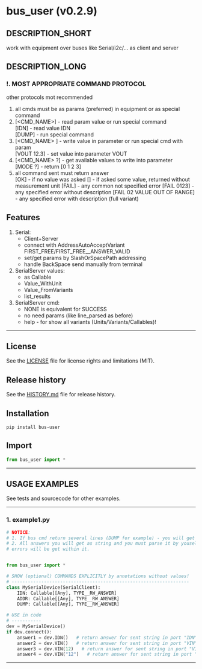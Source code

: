 # bus_user (v0.2.9)

## DESCRIPTION_SHORT
work with equipment over buses like Serial/i2c/... as client and server

## DESCRIPTION_LONG
### !. MOST APPROPRIATE COMMAND PROTOCOL
other protocols mot recommended

1. all cmds must be as params (preferred) in equipment or as special command
2. [<CMD_NAME>] - read param value or run special command  
    [IDN] - read value IDN  
    [DUMP] - run special command 
3. [<CMD_NAME> <VALUE>] - write value in parameter or run special cmd with param  
    [VOUT 12.3] - set value into parameter VOUT  
4. [<CMD_NAME> ?] - get available values to write into parameter  
    [MODE ?] - return [0 1 2 3]
5. all command sent must return answer  
    [OK] - if no value was asked
    [<VALUE>] - if asked some value, returned without measurement unit
    [FAIL] - any common not specified error
    [FAIL 0123] - any specified error without description
    [FAIL 02 VALUE OUT OF RANGE] - any specified error with description (full variant)


## Features
1. Serial:  
	- Client+Server  
	- connect with AddressAutoAcceptVariant FIRST_FREE/FIRST_FREE__ANSWER_VALID  
	- set/get params by SlashOrSpacePath addressing  
	- handle BackSpace send manually from terminal  
2. SerialServer values:  
	- as Callable  
	- Value_WithUnit  
	- Value_FromVariants  
	- list_results  
3. SerialServer cmd:  
	- NONE is equivalent for SUCCESS  
	- no need params (like line_parsed as before)  
	- help - for show all variants (Units/Variants/Callables)!  


********************************************************************************
## License
See the [LICENSE](LICENSE) file for license rights and limitations (MIT).


## Release history
See the [HISTORY.md](HISTORY.md) file for release history.


## Installation
```commandline
pip install bus-user
```


## Import
```python
from bus_user import *
```


********************************************************************************
## USAGE EXAMPLES
See tests and sourcecode for other examples.

------------------------------
### 1. example1.py
```python
# NOTICE:
# 1. If bus cmd return several lines (DUMP for example) - you will get all of them in list! 
# 2. All answers you will get as string and you must parse it by youself!  
# errors will be get within it.


from bus_user import *

# SHOW (optional) COMMANDS EXPLICITLY by annotations without values!
# ------------------------------------------------------------------
class MySerialDevice(SerialClient):
    IDN: Callable[[Any], TYPE__RW_ANSWER]
    ADDR: Callable[[Any], TYPE__RW_ANSWER]
    DUMP: Callable[[Any], TYPE__RW_ANSWER]

# USE in code
# -----------
dev = MySerialDevice()
if dev.connect():
    answer1 = dev.IDN()   # return answer for sent string in port "IDN"
    answer2 = dev.VIN()   # return answer for sent string in port "VIN"
    answer3 = dev.VIN(12)   # return answer for sent string in port "VIN 12"
    answer4 = dev.VIN("12")   # return answer for sent string in port "VIN 12"
```

********************************************************************************
